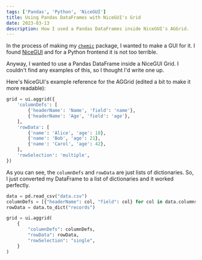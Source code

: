 ```yaml
---
tags: ['Pandas', 'Python', 'NiceGUI']
title: Using Pandas DataFrames with NiceGUI's Grid
date: 2023-03-13
description: How I used a Pandas DataFrames inside NiceGUI's AGGrid.
---
```


In the process of making my [`chemic`](https://github.com/uncenter/chemic) package, I wanted to make a GUI for it. I found [NiceGUI](https://nicegui.io) and for a Python frontend it is not too terrible.

Anyway, I wanted to use a Pandas DataFrame inside a NiceGUI Grid. I couldn't find any examples of this, so I thought I'd write one up.

Here's NiceGUI's example reference for the AGGrid (edited a bit to make it more readable):

```py
grid = ui.aggrid({
    'columnDefs': [
        {'headerName': 'Name', 'field': 'name'},
        {'headerName': 'Age', 'field': 'age'},
    ],
    'rowData': [
        {'name': 'Alice', 'age': 18},
        {'name': 'Bob', 'age': 21},
        {'name': 'Carol', 'age': 42},
    ],
    'rowSelection': 'multiple',
})
```

As you can see, the `columnDefs` and `rowData` are just lists of dictionaries. So, I just converted my DataFrame to a list of dictionaries and it worked perfectly.

```py
data = pd.read_csv("data.csv")
columnDefs = [{"headerName": col, "field": col} for col in data.columns[:7]]
rowData = data.to_dict("records")

grid = ui.aggrid(
    {
        "columnDefs": columnDefs,
        "rowData": rowData,
        "rowSelection": "single",
    }
)
```